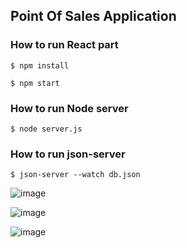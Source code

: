 
## Point Of Sales Application


### How to run React part

```shell
$ npm install
```
```shell
$ npm start
```


### How to run Node server

```shell
$ node server.js
```

### How to run json-server
```shell
$ json-server --watch db.json
```

![image](https://user-images.githubusercontent.com/45660519/114597176-e6c4df00-9ca9-11eb-92d6-7cb5157dbab1.png)

![image](https://user-images.githubusercontent.com/45660519/114597427-33a8b580-9caa-11eb-9277-114b3df648e5.png)

![image](https://user-images.githubusercontent.com/45660519/114597532-520eb100-9caa-11eb-8260-262e052f8325.png)